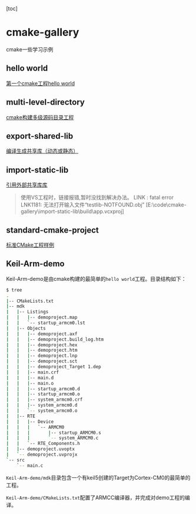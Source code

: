 [toc]

# cmake-gallery
cmake一些学习示例

## hello world
[第一个cmake工程hello world](helloworld/readme.md)

## multi-level-directory
[cmake构建多级源码目录工程](multi-level-directory/readme.md)

## export-shared-lib
[编译生成共享库（动态或静态）](export-shared-lib/readme.md)

## import-static-lib
[引用外部共享库库](import-static-lib/readme.md)

> 使用VS工程时，链接报错,暂时没找到解决办法。
> LINK : fatal error LNK1181: 无法打开输入文件“testlib-NOTFOUND.obj” [E:\code\cmake-gallery\import-static-lib\build\app.vcxproj]

## standard-cmake-project
[标准CMake工程样例](standard-project/readme.md)

## Keil-Arm-demo
Keil-Arm-demo是由cmake构建的最简单的`hello world`工程。目录结构如下：
```sh
$ tree
.
|-- CMakeLists.txt
|-- mdk
|   |-- Listings
|   |   |-- demoproject.map
|   |   `-- startup_armcm0.lst
|   |-- Objects
|   |   |-- demoproject.axf
|   |   |-- demoproject.build_log.htm
|   |   |-- demoproject.hex
|   |   |-- demoproject.htm
|   |   |-- demoproject.lnp
|   |   |-- demoproject.sct
|   |   |-- demoproject_Target 1.dep
|   |   |-- main.crf
|   |   |-- main.d
|   |   |-- main.o
|   |   |-- startup_armcm0.d
|   |   |-- startup_armcm0.o
|   |   |-- system_armcm0.crf
|   |   |-- system_armcm0.d
|   |   `-- system_armcm0.o
|   |-- RTE
|   |   |-- Device
|   |   |   `-- ARMCM0
|   |   |       |-- startup_ARMCM0.s
|   |   |       `-- system_ARMCM0.c
|   |   `-- RTE_Components.h
|   |-- demoproject.uvoptx
|   `-- demoproject.uvprojx
`-- src
    `-- main.c
```


`Keil-Arm-demo/mdk`目录包含一个有keil5创建的Target为Cortex-CM0的最简单的工程。

`Keil-Arm-demo/CMakeLists.txt`配置了ARMCC编译器，并完成对demo工程的编译。